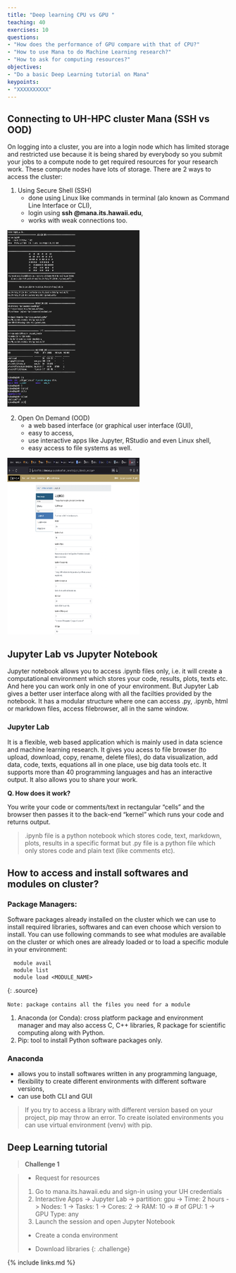 ```yaml
---
title: "Deep learning CPU vs GPU "
teaching: 40
exercises: 10
questions:
- "How does the performance of GPU compare with that of CPU?"
- "How to use Mana to do Machine Learning research?"
- "How to ask for computing resources?"
objectives:
- "Do a basic Deep Learning tutorial on Mana"
keypoints:
- "XXXXXXXXXX" 
---
```


## Connecting to UH-HPC cluster Mana (SSH vs OOD)

On logging into a cluster, you are into a login node which has limited storage and restricted use because it is being shared by everybody so you submit your jobs to a compute node to get required resources for your research work. These compute nodes have lots of storage. There are 2 ways to access the cluster:
1. Using Secure Shell (SSH)
   - done using Linux like commands in terminal (alo known as Command Line Interface or CLI),
   - login using **ssh <username>@mana.its.hawaii.edu**,
   - works with weak connections too.
  
  <img src="/fig/CLI.png" width="300" height="400">
  
2. Open On Demand (OOD)
   - a web based interface (or graphical user interface (GUI),
   - easy to access,
   - use interactive apps like Jupyter, RStudio and even Linux shell,
   - easy access to file systems as well.
  
 <img src="/fig/MANA.png" width="300" height="400">
                                             
  
## Jupyter Lab vs Jupyter Notebook

Jupyter notebook allows you to access .ipynb files only, i.e. it will create a computational environment which stores your code, results, plots, texts etc. And here you can work only in one of your environment. But Jupyter Lab gives a better user interface along with all the facilties provided by the notebook. It has a modular structure where one can access .py, .ipynb, html or markdown files, access filebrowser, all in the same window. 
  
### Jupyter Lab
It is a flexible, web based application which is mainly used in data science and machine learning research. It gives you acess to file browser (to upload, download, copy, rename, delete files), do data visualization, add data, code, texts, equations all in one place, use big data tools etc. It supports more than 40 programming languages and has an interactive output. It also allows you to share your work.

**Q. How does it work?**
  
You write your code or comments/text in rectangular “cells” and the browser then passes it to the back-end “kernel” which runs your code and returns output.

  
 > .ipynb file is a python notebook which stores code, text, markdown, plots, results in a specific format but .py file is a python file which only stores code and plain text (like comments etc).
  
  
## How to access and install softwares and modules on cluster?
  
### Package Managers:
Software packages already installed on the cluster which we can use to install required libraries, softwares and can even choose which version to install.
You can use following commands to see what modules are available on the cluster or which ones are already loaded or to load a specific module in your environment:

~~~
  module avail
  module list 
  module load <MODULE_NAME>
~~~
{: .source}
  
`Note: package contains all the files you need for a module`  
  
1. Anaconda (or Conda): cross platform package and environment manager and may also access C, C++ libraries, R package for scientific computing along with Python.
2. Pip: tool to install Python software packages only. 

### Anaconda
- allows you to install softwares written in any programming language,
- flexibility to create different environments with different software versions,
- can use both CLI and GUI
  
> If you try to access a library with different version based on your project, pip may throw an error. To create isolated environments you can use virtual environment (venv) with pip.
  
## Deep Learning tutorial

> **Challenge 1**
  
> * Request for resources
>
> 1. Go to mana.its.hawaii.edu and sign-in using your UH credentials  
> 2. Interactive Apps -> Jupyter Lab -> partition: gpu -> Time: 2 hours -> Nodes: 1 -> Tasks: 1 -> Cores: 2 -> RAM: 10 -> # of GPU: 1 -> GPU Type: any
> 3. Launch the session and open Jupyter Notebook
>  
> * Create a conda environment
>  
> * Download libraries
{: .challenge} 

{% include links.md %}

